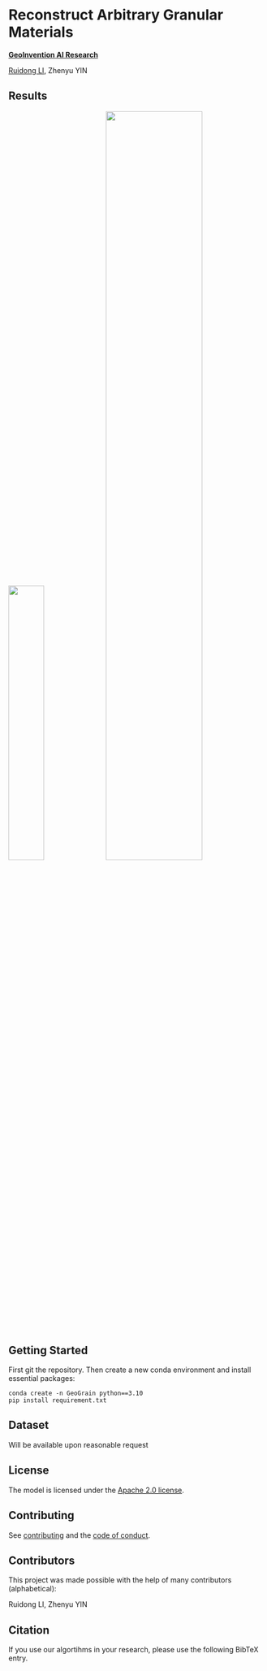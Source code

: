 # Reconstruct Arbitrary Granular Materials

**[GeoInvention AI Research](https://geoinvention.com/)**

[Ruidong LI](https://github.com/Kyle-RuidongLI/), Zhenyu YIN

## Results

<img src="assets/Picture1.png?raw=true" width="37.25%" />
  <img src="assets/Picture2.png?raw=true" width="61.5%" /> 
</p>

## Getting Started

First git the repository. Then create a new conda environment and install essential packages:

```
conda create -n GeoGrain python==3.10
pip install requirement.txt
```

## Dataset

Will be available upon reasonable request

## License

The model is licensed under the [Apache 2.0 license](LICENSE).

## Contributing

See [contributing](CONTRIBUTING.md) and the [code of conduct](CODE_OF_CONDUCT.md).

## Contributors

This project was made possible with the help of many contributors (alphabetical):

Ruidong LI, Zhenyu YIN

## Citation

If you use our algortihms in your research, please use the following BibTeX entry.


